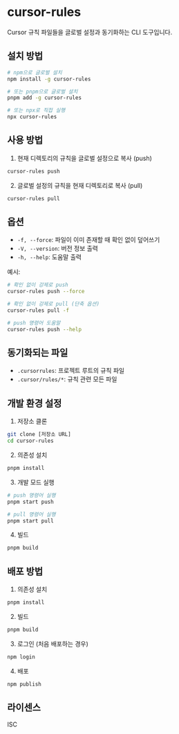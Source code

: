 # cursor-rules

Cursor 규칙 파일들을 글로벌 설정과 동기화하는 CLI 도구입니다.

## 설치 방법

```bash
# npm으로 글로벌 설치
npm install -g cursor-rules

# 또는 pnpm으로 글로벌 설치
pnpm add -g cursor-rules

# 또는 npx로 직접 실행
npx cursor-rules
```

## 사용 방법

1. 현재 디렉토리의 규칙을 글로벌 설정으로 복사 (push)

```bash
cursor-rules push
```

2. 글로벌 설정의 규칙을 현재 디렉토리로 복사 (pull)

```bash
cursor-rules pull
```

## 옵션

- `-f, --force`: 파일이 이미 존재할 때 확인 없이 덮어쓰기
- `-V, --version`: 버전 정보 출력
- `-h, --help`: 도움말 출력

예시:

```bash
# 확인 없이 강제로 push
cursor-rules push --force

# 확인 없이 강제로 pull (단축 옵션)
cursor-rules pull -f

# push 명령어 도움말
cursor-rules push --help
```

## 동기화되는 파일

- `.cursorrules`: 프로젝트 루트의 규칙 파일
- `.cursor/rules/*`: 규칙 관련 모든 파일

## 개발 환경 설정

1. 저장소 클론

```bash
git clone [저장소 URL]
cd cursor-rules
```

2. 의존성 설치

```bash
pnpm install
```

3. 개발 모드 실행

```bash
# push 명령어 실행
pnpm start push

# pull 명령어 실행
pnpm start pull
```

4. 빌드

```bash
pnpm build
```

## 배포 방법

1. 의존성 설치

```bash
pnpm install
```

2. 빌드

```bash
pnpm build
```

3. 로그인 (처음 배포하는 경우)

```bash
npm login
```

4. 배포

```bash
npm publish
```

## 라이센스

ISC
